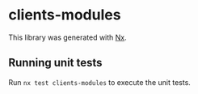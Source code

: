 # clients-modules

This library was generated with [Nx](https://nx.dev).

## Running unit tests

Run `nx test clients-modules` to execute the unit tests.
